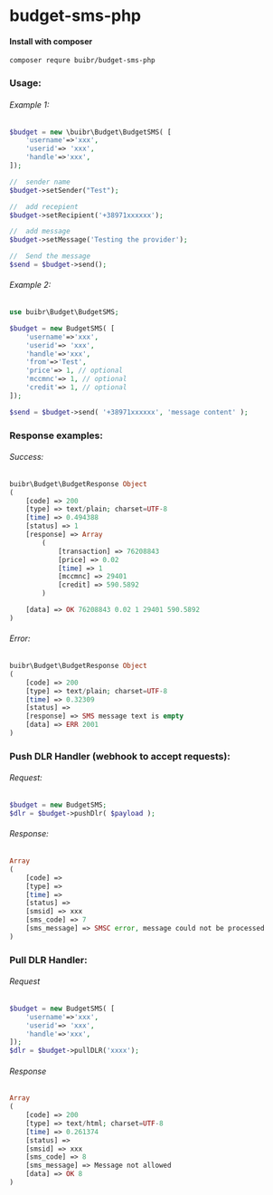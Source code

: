 # budget-sms-php

<h4>Install with composer</h4>

```terminal
composer requre buibr/budget-sms-php
```

### Usage:

###### Example 1:
```php
$budget = new \buibr\Budget\BudgetSMS( [
    'username'=>'xxx',
    'userid'=> 'xxx',
    'handle'=>'xxx',
]);

//  sender name
$budget->setSender("Test");

//  add recepient
$budget->setRecipient('+38971xxxxxx');

//  add message
$budget->setMessage('Testing the provider');

//  Send the message 
$send = $budget->send();

```

######  Example 2:
```php
use buibr\Budget\BudgetSMS;

$budget = new BudgetSMS( [
    'username'=>'xxx',
    'userid'=> 'xxx',
    'handle'=>'xxx',
    'from'=>'Test',
    'price'=> 1, // optional
    'mccmnc'=> 1, // optional
    'credit'=> 1, // optional
]);

$send = $budget->send( '+38971xxxxxx', 'message content' );

```


### Response examples:

###### Success:
```php
buibr\Budget\BudgetResponse Object
(
    [code] => 200
    [type] => text/plain; charset=UTF-8
    [time] => 0.494388
    [status] => 1
    [response] => Array
        (
            [transaction] => 76208843
            [price] => 0.02
            [time] => 1
            [mccmnc] => 29401
            [credit] => 590.5892
        )

    [data] => OK 76208843 0.02 1 29401 590.5892
)
```

###### Error:
```php
buibr\Budget\BudgetResponse Object
(
    [code] => 200
    [type] => text/plain; charset=UTF-8
    [time] => 0.32309
    [status] => 
    [response] => SMS message text is empty
    [data] => ERR 2001
)
```

### Push DLR Handler (webhook to accept requests):

###### Request: 
```php 
$budget = new BudgetSMS;
$dlr = $budget->pushDlr( $payload );
```

###### Response:
```php 
Array
(
    [code] => 
    [type] => 
    [time] => 
    [status] => 
    [smsid] => xxx
    [sms_code] => 7
    [sms_message] => SMSC error, message could not be processed
)
```

### Pull DLR Handler:

###### Request
```php 
$budget = new BudgetSMS( [
    'username'=>'xxx',
    'userid'=> 'xxx',
    'handle'=>'xxx',
]);
$dlr = $budget->pullDLR('xxxx');
```

###### Response

```php 
Array
(
    [code] => 200
    [type] => text/html; charset=UTF-8
    [time] => 0.261374
    [status] => 
    [smsid] => xxx
    [sms_code] => 8
    [sms_message] => Message not allowed
    [data] => OK 8
)
```